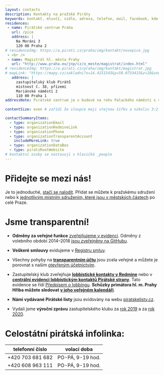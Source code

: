 ```yaml
---
layout: contacts
description: Kontakty na pražské Piráty
keywords: kontakt, mluvčí, sídlo, adresa, telefon, mail, facebook, kde najdu, kde jsou, pirati praha, praha
residences:
 - name: Pirátské centrum Praha
   url: /pice
   address: |
     Na Moráni 3
     120 00 Praha 2
# residenceImg: https://a.pirati.cz/praha/img/kontakt/novepice.jpg
 - <br />
 - name: Magistrát hl. města Prahy
   url: "http://www.praha.eu/jnp/cz/o_meste/magistrat/index.html"
# residenceImg: https://a.pirati.cz/praha/img/kontakt/magistrat.jpg
# mapLink: "https://mapy.cz/zakladni?x=14.4151543&y=50.0733415&z=18&source=addr&id=9018965&q=Na%20Mor%C3%A1ni%203"
   address: |
     zastupitelský klub Pirátů
     místnost č. 38, přízemí
     Mariánské náměstí 2 
     110 00 Praha 1
addressNote: Pirátské centrum je v budově na rohu Palackého náměstí s velkým displejem, v oknech je grafika Pirátů. Na Magistrátu sídlíme v přízemí. 
   
contentSize: even # zařídí že sloupce maji stejnou šířku a nikoliv 3:2 jak je default 

contactSummaryItems:
  - type: organizationEmail
  - type: organizationRedmineLink
  - type: organizationPhone
  - type: organizationTransparentAccount
    includeMoreLink: true
  - type: organizationDataBox
  - type: piratiRootWebsite
# kontaktní osoby se nastavují v hlavičká _people
---
```


# Přidejte se mezi nás!
Je to jednoduché, [stačí se nalodit](https://nalodeni.pirati.cz/). Přidat se můžete k pražskému sdružení nebo k [jednotlivým místním sdružením, které jsou v městských částech](/lide/mestske-casti) po celé Praze.

# Jsme transparentní!
* **Odměny za veřejné funkce** [zveřejňujeme v evidenci](https://nalodeni.pirati.cz/odmeny). Odměny z volebního období 2014–2018 [jsou zveřejněny na GitHubu](https://github.com/pirati-cz/KlubPraha/tree/master/odmeny).

* **Veškeré smlouvy** evidujeme v [Registru smluv](http://smlouvy.pirati.cz).

* Všechny pohyby na [**transparentním účtu**](https://ucet.pirati.cz) jsou zcela veřejné a můžete je porovnat s našim <a href="https://piroplaceni.pirati.cz">otevřeným účetnictvím</a>.

* Zastupitelský klub zveřejňuje [**lobbistické kontakty v Redmine**](https://redmine.pirati.cz/projects/praha/issues?utf8=%E2%9C%93&set_filter=1&f[]=tracker_id&op[tracker_id]=%3D&v[tracker_id][]=13&f[]=&c[]=tracker&c[]=status&c[]=priority&c[]=subject&c[]=assigned_to&c[]=updated_on&group_by=) nebo v [**centrální evidenci lobbistickým kontaktů Pirátské strany**](http://evidence.pirati.cz). Tato evidence se řídí <a href="https://www.pirati.cz/rules/prl">Předpisem o lobbingu</a>. **Schůzky primátora hl. m. Prahy Hřiba můžete sledovat [v jeho veřejném kalendáři](https://posta.mepnet.cz/OWA/calendar/b64e9279be6d463fa47eda3a8ad90b25@praha.eu/59c6d354ff484778a809142c3ec1bf1610958277075503968005/calendar.html)**.

* **Námi vydávané Pirátské listy** jsou evidovány na webu [piratskelisty.cz](https://www.piratskelisty.cz/clanek-2015-vsechny-verze-kvetnovych-piratskych-listu-ve-formatu-pdf).

* Vydali jsme **výroční zprávu** zastupitelského klubu za [rok 2019](https://github.com/pirati-web/praha.pirati.cz/blob/master/assets/pdf/vz-2019/vz-2019-web.pdf) a za [rok 2020](https://a.pirati.cz/praha/pdf/VZ-2020-4.pdf).

# Celostátní pirátská infolinka:  

| telefonní číslo            | volací doba      |
|----------------------------|-------------------|
| +420 703 681 682           | PO-PÁ, 9-19 hod.  |
| +420 608 963 111           | PO-PÁ, 9-19 hod.  |
